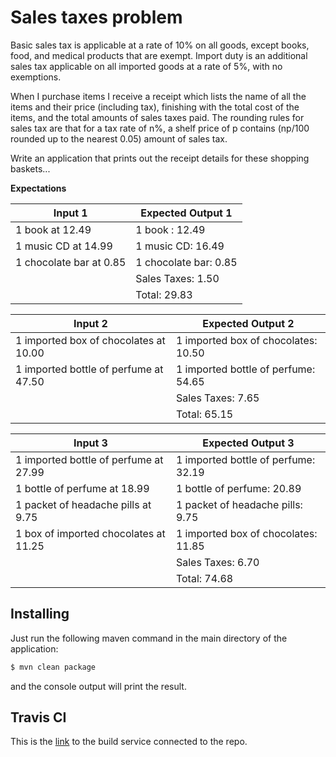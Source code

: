 # Sales taxes problem

Basic sales tax is applicable at a rate of 10% on all goods, except books, food, and medical products that are exempt. Import duty is an additional sales tax applicable on all imported goods at a rate of 5%, with no exemptions.
 
When I purchase items I receive a receipt which lists the name of all the items and their price (including tax), finishing with the total cost of the items, and the total amounts of sales taxes paid.  The rounding rules for sales tax are that for a tax rate of n%, a shelf price of p contains (np/100 rounded up to the nearest 0.05) amount of sales tax.
 
Write an application that prints out the receipt details for these shopping baskets...

**Expectations**

Input 1 | Expected Output 1
--- | ---
1 book at 12.49 | 1 book : 12.49
1 music CD at 14.99 | 1 music CD: 16.49
1 chocolate bar at 0.85 | 1 chocolate bar: 0.85
||Sales Taxes: 1.50
||Total: 29.83
 
Input 2 | Expected Output 2
--- | ---
1 imported box of chocolates at 10.00 | 1 imported box of chocolates: 10.50
1 imported bottle of perfume at 47.50 | 1 imported bottle of perfume: 54.65
||Sales Taxes: 7.65
||Total: 65.15

 Input 3 | Expected Output 3
--- | ---
1 imported bottle of perfume at 27.99 | 1 imported bottle of perfume: 32.19
1 bottle of perfume at 18.99 | 1 bottle of perfume: 20.89
1 packet of headache pills at 9.75 | 1 packet of headache pills: 9.75
1 box of imported chocolates at 11.25 | 1 imported box of chocolates: 11.85
||Sales Taxes: 6.70
||Total: 74.68

## Installing

Just run the following maven command in the main directory of the application:

```bash
$ mvn clean package
```
and the console output will print the result.

## Travis CI

This is the [link](https://travis-ci.com/pciuffreda/sales-taxes) to the build service connected to the repo.
